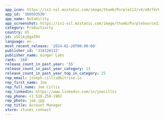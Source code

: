 ```yaml
---
app_icon: https://is1-ssl.mzstatic.com/image/thumb/Purple112/v4/a9/f4/65/a9f46587-847d-19aa-7ae4-6f4f7cac9900/AppIcon-0-0-1x_U007emarketing-0-10-0-0-sRGB-85-220.png/1024x1024bb.png
app_id: '360593530'
app_name: Notability
app_screenshot: https://is1-ssl.mzstatic.com/image/thumb/PurpleSource126/v4/21/7b/96/217b967c-eb55-0d8a-f949-d7ce2d488d0f/c9957d8d-2c3a-47dc-9126-7795536339ce_1-iPhone65-EN.png/1284x2778bb.png
category: Productivity
country: US
id: vSE1Aj8gaTRV
language: en
most_recent_release: '2024-02-20T00:00:00'
publisher_id: '318126112'
publisher_name: Ginger Labs
rank: '168'
release_count_in_past_year: '55'
release_count_in_past_year_category: 13
release_count_in_past_year_top_in_category: 25
rep_email: joseph.cillis@bitrise.io
rep_first_name: Joe
rep_full_name: Joe Cillis
rep_linkedin: https://www.linkedin.com/in/joecillis
rep_phone: +1 518-258-1902
rep_photo: joe.jpg
rep_title: Account Manager
store: itunes_connect
---
```

